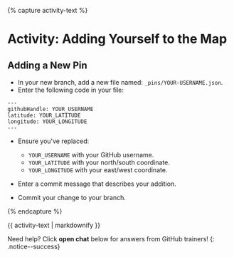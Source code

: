 {% capture activity-text %}
# Activity: Adding Yourself to the Map

## Adding a New Pin

- In your new branch, add a new file named: `_pins/YOUR-USERNAME.json`.
- Enter the following code in your file:

```
---
githubHandle: YOUR_USERNAME
latitude: YOUR_LATITUDE
longitude: YOUR_LONGITUDE
---
```

- Ensure you've replaced:

  - `YOUR_USERNAME` with your GitHub username.
  - `YOUR_LATITUDE` with your north/south coordinate.
  - `YOUR_LONGITUDE` with your east/west coordinate.

- Enter a commit message that describes your addition.
- Commit your change to your branch.

{% endcapture %}

<div class="notice--warning">
  {{ activity-text | markdownify }}
</div>

Need help? Click **open chat** below for answers from GitHub trainers!
{: .notice--success}
